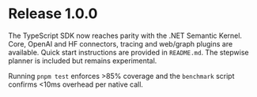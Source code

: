 # Release 1.0.0

The TypeScript SDK now reaches parity with the .NET Semantic Kernel. Core, OpenAI and HF connectors, tracing and web/graph plugins are available. Quick start instructions are provided in `README.md`. The stepwise planner is included but remains experimental.

Running `pnpm test` enforces >85% coverage and the `benchmark` script confirms <10ms overhead per native call.

